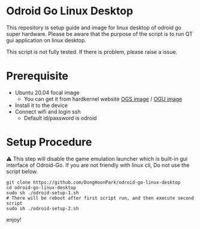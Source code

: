 # Odroid Go Linux Desktop

This repository is setup guide and image for linux desktop of odroid go super hardware.
Please be aware that the purpose of the script is to run QT gui application on linux desktop.

This script is not fully tested. If there is problem, please raise a issue.


# Prerequisite
- Ubuntu 20.04 focal image
  - You can get it from hardkernel website [OGS image](https://wiki.odroid.com/odroid_go_advance/make_sd_card) / [OGU image](https://wiki.odroid.com/odroid_go_ultra/getting_started/installing_os_image)
- Install it to the device
- Connect wifi and login ssh
  - Default id/password is odroid

# Setup Procedure

:warning: This step will disable the game emulation launcher which is built-in gui interface of Odroid-Go. If you are not friendly with linux cli, Do not use the script below.

```
git clone https://github.com/DongHoonPark/odroid-go-linux-desktop
cd odroid-go-linux-desktop
sudo sh ./odroid-setup-1.sh
# There will be reboot after first script run, and then execute second script
sudo sh ./odroid-setup-2.sh
```

enjoy!



